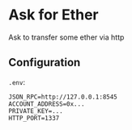 # Ask for Ether

Ask to transfer some ether via http

## Configuration

`.env`:

```
JSON_RPC=http://127.0.0.1:8545
ACCOUNT_ADDRESS=0x...
PRIVATE_KEY=...
HTTP_PORT=1337
```

##

